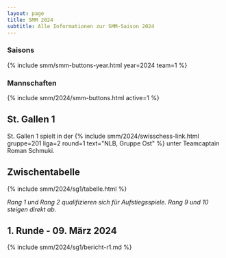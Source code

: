 ```yaml
---
layout: page
title: SMM 2024
subtitle: Alle Informationen zur SMM-Saison 2024
---
```


### Saisons

{% include smm/smm-buttons-year.html year=2024 team=1 %}

### Mannschaften

{% include smm/2024/smm-buttons.html active=1 %}

## St. Gallen 1

St. Gallen 1 spielt in der {% include smm/2024/swisschess-link.html gruppe=201 liga=2 round=1 text="NLB, Gruppe Ost" %} unter Teamcaptain Roman Schmuki.

## Zwischentabelle

{% include smm/2024/sg1/tabelle.html %}

_Rang 1 und Rang 2 qualifizieren sich für Aufstiegsspiele. Rang 9 und 10 steigen direkt ab._

## 1. Runde - 09. März 2024

{% include smm/2024/sg1/bericht-r1.md %}

<style>
table th, table td:nth-of-type(4) {
    white-space: nowrap;
}
</style>
